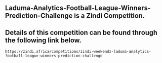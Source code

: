 ## Laduma-Analytics-Football-League-Winners-Prediction-Challenge is a Zindi Competition.
## Details of this competition can be found through the following link below.
```
https://zindi.africa/competitions/zindi-weekendz-laduma-analytics-football-league-winners-prediction-challenge
```
